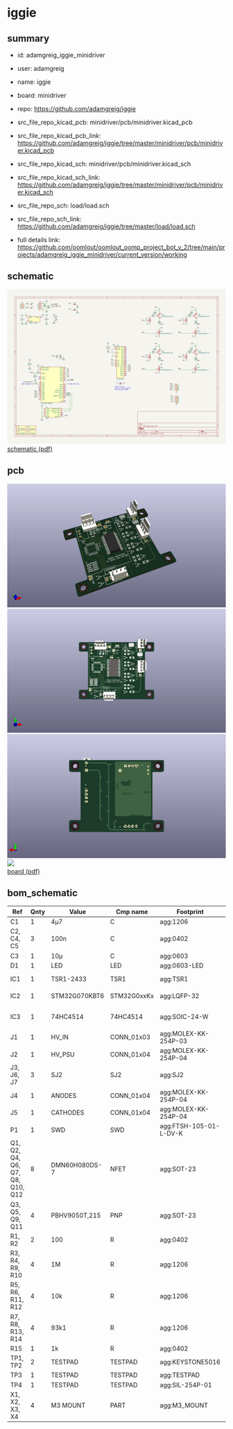 # iggie
 
## summary 
* id: adamgreig_iggie_minidriver
* user: adamgreig
* name: iggie
* board: minidriver
* repo: https://github.com/adamgreig/iggie
* src_file_repo_kicad_pcb: minidriver/pcb/minidriver.kicad_pcb
* src_file_repo_kicad_pcb_link: https://github.com/adamgreig/iggie/tree/master/minidriver/pcb/minidriver.kicad_pcb
* src_file_repo_kicad_sch: minidriver/pcb/minidriver.kicad_sch
* src_file_repo_kicad_sch_link: https://github.com/adamgreig/iggie/tree/master/minidriver/pcb/minidriver.kicad_sch

* src_file_repo_sch: load/load.sch
* src_file_repo_sch_link: https://github.com/adamgreig/iggie/tree/master/load/load.sch
* full details link: https://github.com/oomlout/oomlout_oomp_project_bot_v_2/tree/main/projects/adamgreig_iggie_minidriver/current_version/working  

## schematic  
![](working_schematic_600.png)  
[schematic (pdf)](working_schematic.pdf)  

## pcb  
![](working_3d_600.png) 
![](working_3d_front_600.png)  
![](working_3d_back_600.png)  
![](working_600.png)  
[board (pdf)](working.pdf)  


## bom_schematic
| Ref | Qnty | Value | Cmp name | Footprint | Description | Vendor | DNP | 
| --- | --- | --- | --- | --- | --- | --- | --- | 
| C1 | 1 | 4µ7 | C | agg:1206 |  |  |  | 
| C2, C4, C5 | 3 | 100n | C | agg:0402 |  |  |  | 
| C3 | 1 | 10µ | C | agg:0603 |  |  |  | 
| D1 | 1 | LED | LED | agg:0603-LED |  |  |  | 
| IC1 | 1 | TSR1-2433 | TSR1 | agg:TSR1 | TSR1 Switch Mode Regulators |  |  | 
| IC2 | 1 | STM32G070KBT6 | STM32G0xxKx | agg:LQFP-32 | STM32G0 32 pin LQFP package |  |  | 
| IC3 | 1 | 74HC4514 | 74HC4514 | agg:SOIC-24-W | 4-to-16 line decoder/demultiplexer with input latches |  |  | 
| J1 | 1 | HV_IN | CONN_01x03 | agg:MOLEX-KK-254P-03 |  |  |  | 
| J2 | 1 | HV_PSU | CONN_01x04 | agg:MOLEX-KK-254P-04 |  |  |  | 
| J3, J6, J7 | 3 | SJ2 | SJ2 | agg:SJ2 |  |  |  | 
| J4 | 1 | ANODES | CONN_01x04 | agg:MOLEX-KK-254P-04 |  |  |  | 
| J5 | 1 | CATHODES | CONN_01x04 | agg:MOLEX-KK-254P-04 |  |  |  | 
| P1 | 1 | SWD | SWD | agg:FTSH-105-01-L-DV-K | Serial Wire Debug Port |  |  | 
| Q1, Q2, Q4, Q6, Q7, Q8, Q10, Q12 | 8 | DMN60H080DS-7 | NFET | agg:SOT-23 | Generic N-channel FET |  |  | 
| Q3, Q5, Q9, Q11 | 4 | PBHV9050T,215 | PNP | agg:SOT-23 | PNP BJT Transistor |  |  | 
| R1, R2 | 2 | 100 | R | agg:0402 |  |  |  | 
| R3, R4, R9, R10 | 4 | 1M | R | agg:1206 |  |  |  | 
| R5, R6, R11, R12 | 4 | 10k | R | agg:1206 |  |  |  | 
| R7, R8, R13, R14 | 4 | 93k1 | R | agg:1206 |  |  |  | 
| R15 | 1 | 1k | R | agg:0402 |  |  |  | 
| TP1, TP2 | 2 | TESTPAD | TESTPAD | agg:KEYSTONE5016 | Test pad |  |  | 
| TP3 | 1 | TESTPAD | TESTPAD | agg:TESTPAD | Test pad |  |  | 
| TP4 | 1 | TESTPAD | TESTPAD | agg:SIL-254P-01 | Test pad |  |  | 
| X1, X2, X3, X4 | 4 | M3 MOUNT | PART | agg:M3_MOUNT | Generic placeholder part |  |  | 



